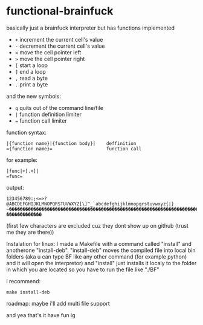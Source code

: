 # functional-brainfuck
basically just a brainfuck interpreter but has functions implemented

* `+` increment the current cell's value
* `-` decrement the current cell's value
* `<` move the cell pointer left
* `>` move the cell pointer right
* `[` start a loop
* `]` end a loop
* `,` read a byte
* `.` print a byte

and the new symbols:

* `q` quits out of the command line/file
* `|` function definition limiter
* `=` function call limiter


function syntax:

    |{function name}|{function body}|    deffinition 
    ={function name}=                    function call    


for example:

    |func|+[.+]|
    =func=

output:




    123456789:;<=>?@ABCDEFGHIJKLMNOPQRSTUVWXYZ[\]^_`abcdefghijklmnopqrstuvwxyz{|}   ~�������������������������������������������������������������������������������������������������������������������   �������������    

(first few characters are excluded cuz they dont show up on github (trust me they are there))

Instalation for linux:
I made a Makefile with a command called "install" and anotherone "install-deb".
"install-deb" moves the compiled file into local bin folders (aka u can type BF like any other command (for example python) and it will open the interpretor) and "install" just installs it localy to the folder in which you are located so you have to run the file like "./BF"
    
i recommend:  
  
    make install-deb


roadmap:
maybe i'll add multi file support

and yea that's it have fun ig 



